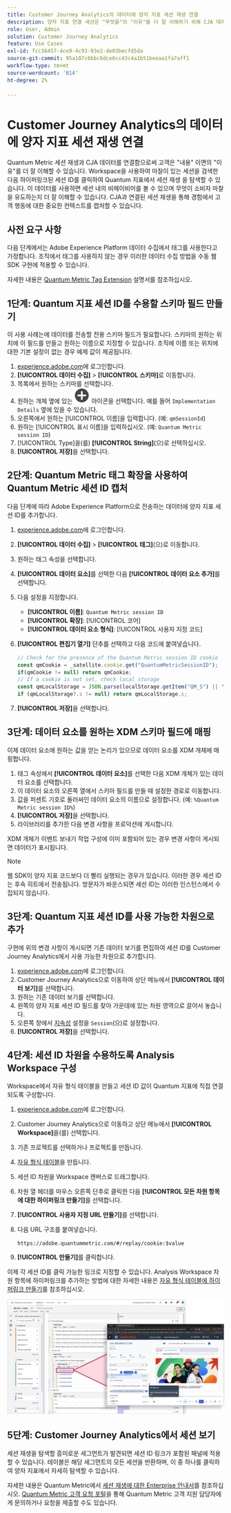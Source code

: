 ```yaml
---
title: Customer Journey Analytics의 데이터에 양자 지표 세션 재생 연결
description: 양자 지표 연결 세션은 "무엇을"의 "이유"를 더 잘 이해하기 위해 CJA 데이터로 재생됩니다.
role: User, Admin
solution: Customer Journey Analytics
feature: Use Cases
exl-id: fcc36457-4ce9-4c93-93e2-de03becfd5da
source-git-commit: 95a107c6bbc6dce6cc43c4a1b51beeaa1fa7aff1
workflow-type: tm+mt
source-wordcount: '814'
ht-degree: 2%

---
```


# Customer Journey Analytics의 데이터에 양자 지표 세션 재생 연결

Quantum Metric 세션 재생과 CJA 데이터를 연결함으로써 고객은 &quot;내용&quot; 이면의 &quot;이유&quot;를 더 잘 이해할 수 있습니다.  Workspace을 사용하여 마찰이 있는 세션을 검색한 다음 하이퍼링크된 세션 ID를 클릭하여 Quantum 지표에서 세션 재생 을 탐색할 수 있습니다.  이 데이터를 사용하면 세션 내의 비헤이비어를 볼 수 있으며 무엇이 소비자 마찰을 유도하는지 더 잘 이해할 수 있습니다.  CJA과 연결된 세션 재생을 통해 경험에서 고객 행동에 대한 중요한 컨텍스트를 캡처할 수 있습니다.

## 사전 요구 사항

다음 단계에서는 Adobe Experience Platform 데이터 수집에서 태그를 사용한다고 가정합니다. 조직에서 태그를 사용하지 않는 경우 이러한 데이터 수집 방법을 수동 웹 SDK 구현에 적용할 수 있습니다.

자세한 내용은 [Quantum Metric Tag Extension](https://experienceleague.adobe.com/ko/docs/experience-platform/destinations/catalog/analytics/quantum-metric) 설명서를 참조하십시오.

## 1단계: Quantum 지표 세션 ID를 수용할 스키마 필드 만들기

이 사용 사례는에 데이터를 전송할 전용 스키마 필드가 필요합니다. 스키마의 원하는 위치에 이 필드를 만들고 원하는 이름으로 지정할 수 있습니다. 조직에 이름 또는 위치에 대한 기본 설정이 없는 경우 예제 값이 제공됩니다.

1. [experience.adobe.com](https://experience.adobe.com)에 로그인합니다.
1. **[!UICONTROL 데이터 수집]** > **[!UICONTROL 스키마]**&#x200B;로 이동합니다.
1. 목록에서 원하는 스키마를 선택합니다.
1. 원하는 개체 옆에 있는 ![필드 추가 아이콘](/help/assets/icons/AddCircle.svg) 아이콘을 선택합니다. 예를 들어 `Implementation Details` 옆에 있을 수 있습니다.
1. 오른쪽에서 원하는 [!UICONTROL 이름]을 입력합니다. (예: `qmSessionId`)
1. 원하는 [!UICONTROL 표시 이름]을 입력하십시오. (예: `Quantum Metric session ID`)
1. [!UICONTROL Type]을(를) **[!UICONTROL String]**(으)로 선택하십시오.
1. **[!UICONTROL 저장]**&#x200B;을 선택합니다.

## 2단계: Quantum Metric 태그 확장을 사용하여 Quantum Metric 세션 ID 캡처

다음 단계에 따라 Adobe Experience Platform으로 전송하는 데이터에 양자 지표 세션 ID를 추가합니다.

1. [experience.adobe.com](https://experience.adobe.com)에 로그인합니다.
1. **[!UICONTROL 데이터 수집]** > **[!UICONTROL 태그]**(으)로 이동합니다.
1. 원하는 태그 속성을 선택합니다.
1. **[!UICONTROL 데이터 요소]**&#x200B;를 선택한 다음 **[!UICONTROL 데이터 요소 추가]**&#x200B;를 선택합니다.
1. 다음 설정을 지정합니다.
   * **[!UICONTROL 이름]**: `Quantum Metric session ID`
   * **[!UICONTROL 확장]**: [!UICONTROL 코어]
   * **[!UICONTROL 데이터 요소 형식]**: [!UICONTROL 사용자 지정 코드]
1. **[!UICONTROL 편집기 열기]** 단추를 선택하고 다음 코드에 붙여넣습니다.

   ```js
   // Check for the presence of the Quantum Metric session ID cookie
   const qmCookie = _satellite.cookie.get("QuantumMetricSessionID");
   if(qmCookie != null) return qmCookie;
   // If a cookie is not set, check local storage
   const qmLocalStorage = JSON.parse(localStorage.getItem("QM_S") || "{}");
   if (qmLocalStorage?.s != null) return qmLocalStorage.s;
   ```

1. **[!UICONTROL 저장]**&#x200B;을 선택합니다.

## 3단계: 데이터 요소를 원하는 XDM 스키마 필드에 매핑

이제 데이터 요소에 원하는 값을 얻는 논리가 있으므로 데이터 요소를 XDM 개체에 매핑합니다.

1. 태그 속성에서 **[!UICONTROL 데이터 요소]**&#x200B;를 선택한 다음 XDM 개체가 있는 데이터 요소를 선택합니다.
1. 이 데이터 요소의 오른쪽 열에서 스키마 필드를 만들 때 설정한 경로로 이동합니다.
1. 값을 퍼센트 기호로 둘러싸인 데이터 요소의 이름으로 설정합니다. (예: `%Quantum Metric session ID%`)
1. **[!UICONTROL 저장]**&#x200B;을 선택합니다.
1. 라이브러리를 추가한 다음 변경 사항을 프로덕션에 게시합니다.

XDM 개체가 이벤트 보내기 작업 구성에 이미 포함되어 있는 경우 변경 사항이 게시되면 데이터가 표시됩니다.

>[!NOTE]
>
>웹 SDK이 양자 지표 코드보다 더 빨리 실행되는 경우가 있습니다. 이러한 경우 세션 ID는 후속 히트에서 전송됩니다. 방문자가 바운스되면 세션 ID는 이러한 인스턴스에서 수집되지 않습니다.

## 3단계: Quantum 지표 세션 ID를 사용 가능한 차원으로 추가

구현에 위의 변경 사항이 게시되면 기존 데이터 보기를 편집하여 세션 ID를 Customer Journey Analytics에서 사용 가능한 차원으로 추가합니다.

1. [experience.adobe.com](https://experience.adobe.com)에 로그인합니다.
1. Customer Journey Analytics으로 이동하여 상단 메뉴에서 **[!UICONTROL 데이터 보기]**&#x200B;를 선택합니다.
1. 원하는 기존 데이터 보기를 선택합니다.
1. 왼쪽의 양자 지표 세션 ID 필드를 찾아 가운데에 있는 차원 영역으로 끌어서 놓습니다.
1. 오른쪽 창에서 [지속성](/help/data-views/component-settings/persistence.md) 설정을 `Session`(으)로 설정합니다.
1. **[!UICONTROL 저장]**&#x200B;을 선택합니다.

## 4단계: 세션 ID 차원을 수용하도록 Analysis Workspace 구성

Workspace에서 자유 형식 테이블을 만들고 세션 ID 값이 Quantum 지표에 직접 연결되도록 구성합니다.

1. [experience.adobe.com](https://experience.adobe.com)에 로그인합니다.
1. Customer Journey Analytics으로 이동하고 상단 메뉴에서 **[!UICONTROL Workspace]**&#x200B;을(를) 선택합니다.
1. 기존 프로젝트를 선택하거나 프로젝트를 만듭니다.
1. [자유 형식 테이블](/help/analysis-workspace/visualizations/freeform-table/freeform-table.md)을 만듭니다.
1. 세션 ID 차원을 Workspace 캔버스로 드래그합니다.
1. 차원 열 헤더를 마우스 오른쪽 단추로 클릭한 다음 **[!UICONTROL 모든 차원 항목에 대한 하이퍼링크 만들기]**&#x200B;를 선택합니다.
1. **[!UICONTROL 사용자 지정 URL 만들기]**&#x200B;를 선택합니다.
1. 다음 URL 구조를 붙여넣습니다.

   ```
   https://adobe.quantummetric.com/#/replay/cookie:$value
   ```

1. **[!UICONTROL 만들기]**&#x200B;를 클릭합니다.

이제 각 세션 ID를 클릭 가능한 링크로 지정할 수 있습니다. Analysis Workspace 차원 항목에 하이퍼링크를 추가하는 방법에 대한 자세한 내용은 [자유 형식 테이블에 하이퍼링크 만들기](/help/analysis-workspace/visualizations/freeform-table/freeform-table-hyperlinks.md)를 참조하십시오.

![세션 재생](assets/session-replay.png)

## 5단계: Customer Journey Analytics에서 세션 보기

세션 재생을 탐색할 흥미로운 세그먼트가 발견되면 세션 ID 링크가 포함된 패널에 적용할 수 있습니다. 테이블은 해당 세그먼트의 모든 세션을 반환하며, 이 중 하나를 클릭하여 양자 지표에서 자세히 탐색할 수 있습니다.

자세한 내용은 Quantum Metric에서 [세션 재생에 대한 Enterprise 안내서](https://www.quantummetric.com/resources/ebook/the-enterprise-guide-to-session-replay)를 참조하십시오. [Quantum Metric 고객 요청 포털](https://community.quantummetric.com/s/public-support-page)을 통해 Quantum Metric 고객 지원 담당자에게 문의하거나 요청을 제출할 수도 있습니다.
